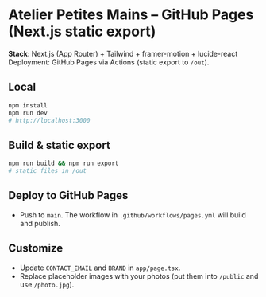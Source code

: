 # Atelier Petites Mains – GitHub Pages (Next.js static export)

**Stack**: Next.js (App Router) + Tailwind + framer-motion + lucide-react  
Deployment: GitHub Pages via Actions (static export to `/out`).

## Local
```bash
npm install
npm run dev
# http://localhost:3000
```

## Build & static export
```bash
npm run build && npm run export
# static files in /out
```

## Deploy to GitHub Pages
- Push to `main`. The workflow in `.github/workflows/pages.yml` will build and publish.

## Customize
- Update `CONTACT_EMAIL` and `BRAND` in `app/page.tsx`.
- Replace placeholder images with your photos (put them into `/public` and use `/photo.jpg`).
